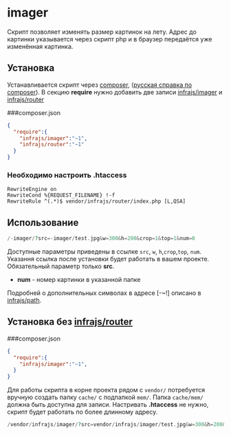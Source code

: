 # imager
Скрипт позволяет изменять размер картинок на лету. Адрес до картинки указывается через скрипт php и в браузер передаётся уже изменённая картинка.

## Установка
Устанавливается скрипт через [composer](http://getcomposer.org), 
([русская справка по composer](http://loftblog.ru/2013/05/31/paketnyj-menedzher-php-composer-uskoryajsya/)). 
В секцию **require** нужно добавить две записи [infrajs/imager](https://github.com/infrajs/imager) и [infrajs/router](https://github.com/infrajs/router)

###composer.json

```json
{
  "require":{
    "infrajs/imager":"~1",
    "infrajs/router":"~1"
  }
}
```

### Необходимо настроить **.htaccess**

```
RewriteEngine on
RewriteCond %{REQUEST_FILENAME} !-f
RewriteRule ^(.*)$ vendor/infrajs/router/index.php [L,QSA]
```

## Использование

```php
/-imager/?src=-imager/test.jpg&w=300&h=200&crop=1&top=1&num=0
```

Доступные параметры приведены в ссылке ```src```, ```w```, ```h```,```crop```,```top```, ```num```. 
Указання ссылка после установки будет работать в вашем проекте. Обязательный параметр только **src**.

 - **num** - номер картинки в указанной папке

Подробней о дополнительных символах в адресе [-~!] описано в [infrajs/path](https://github.com/infrajs/path).

## Установка без [infrajs/router](https://github.com/infrajs/router)

###composer.json

```json
{
  "require":{
    "infrajs/imager":"~1",
  }
}
```

Для работы скрипта в корне проекта рядом с ```vendor/``` потребуется вручную создать папку ```cache/``` с подпапкой ```mem/```. Папка ```cache/mem/``` должна быть доступна для записи.
Настривать **.htaccess** не нужно, скрипт будет работать по более длинному адресу.
```php
/vendor/infrajs/imager/?src=vendor/infrajs/imager/test.jpg&w=300&h=200&crop=1&top=1
```